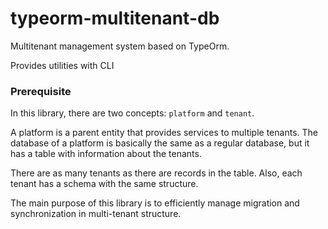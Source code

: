 # typeorm-multitenant-db

Multitenant management system based on TypeOrm.

Provides utilities with CLI

### Prerequisite

In this library, there are two concepts: `platform` and `tenant`.

A platform is a parent entity that provides services to multiple tenants.
The database of a platform is basically the same as a regular database, but it has a table with information about the tenants.

There are as many tenants as there are records in the table.
Also, each tenant has a schema with the same structure.

The main purpose of this library is to efficiently manage migration and synchronization in multi-tenant structure.

